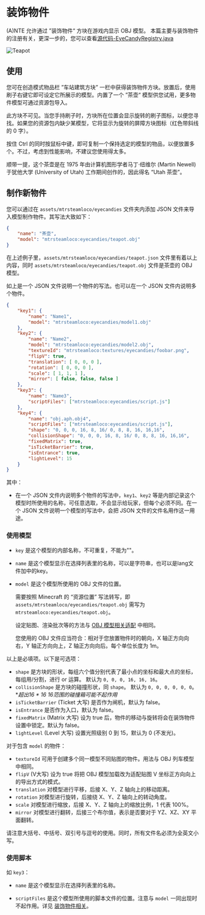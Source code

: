 # 装饰物件

(A)NTE 允许通过 ”装饰物件“ 方块在游戏内显示 OBJ 模型。
本篇主要与装饰物件的注册有关，更深一步的，您可以查看[源代码-EyeCandyRegistry.java](https://github.com/aphrodite281/mtr-ante/blob/alpha/common/src/main/java/cn/zbx1425/mtrsteamloco/data/EyeCandyRegistry.java)

![Teapot](img/teapot.jpg)

## 使用

您可在创造模式物品栏 ”车站建筑方块” 一栏中获得装饰物件方块。放置后，使用刷子右键它即可设定它所展示的模型。内置了一个 ”茶壶“ 模型供您试用，更多物件模型可通过资源包导入。

此方块不可见。当您手持刷子时，方块所在位置会显示旋转的刷子图标，以便您寻找。如果您的资源包内缺少某模型，它将显示为旋转的屏障方块图标（红色带斜线的 0 字）。

按住 Ctrl 的同时按鼠标中键，即可复制一个保持选定的模型的物品，以便放置多个。不过，考虑到性能影响，不建议您使用得太多。

顺带一提，这个茶壶是在 1975 年由计算机图形学者马丁·纽维尔 (Martin Newell) 于犹他大学 (University of Utah) 工作期间创作的，因此得名 “Utah 茶壶”。



## 制作新物件

您可以通过在 `assets/mtrsteamloco/eyecandies` 文件夹内添加 JSON 文件来导入模型制作物件。其写法大致如下：

```json
{
    "name": "茶壶",
    "model": "mtrsteamloco:eyecandies/teapot.obj"
}
```

在上述例子里，`assets/mtrsteamloco/eyecandies/teapot.json` 文件里有着以上内容，同时 `assets/mtrsteamloco/eyecandies/teapot.obj` 文件是茶壶的 OBJ 模型。

如上是一个 JSON 文件说明一个物件的写法。也可以在一个 JSON 文件内说明多个物件。

```json
{
    "key1": {
        "name": "Name1",
        "model": "mtrsteamloco:eyecandies/model1.obj"
    },
    "key2": {
        "name": "Name2",
        "model": "mtrsteamloco:eyecandies/model2.obj",
        "textureId": "mtrsteamloco:textures/eyecandies/foobar.png",
        "flipV": true,
        "translation": [ 0, 0, 0 ],
        "rotation": [ 0, 0, 0 ],
        "scale": [ 1, 1, 1 ],
        "mirror": [ false, false, false ]
    },
    "key3": {
        "name": "Name3",
        "scriptFiles": ["mtrsteamloco:eyecandies/script.js"]
    },
    "key4": {
        "name": "obj.aph.obj4",
        "scriptFiles": ["mtrsteamloco:eyecandies/script.js"],
        "shape": "0, 0, 0, 16, 8, 16/ 0, 8, 8, 16, 16,16",
        "collisionShape": "0, 0, 0, 16, 8, 16/ 0, 8, 8, 16, 16,16",
        "fixedMatrix": true,
        "isTicketBarrier": true,
        "isEntrance": true,
        "lightLevel": 15
    }
}
```

其中：

- 在一个 JSON 文件内说明多个物件的写法中，`key1`、`key2` 等是内部记录这个模型时所使用的名称，可任意选取，不会显示给玩家，但每个必须不同。在一个 JSON 文件说明一个模型的写法中，会把 JSON 文件的文件名用作这一用途。

### 使用模型
- `key` 是这个模型的内部名称，不可重复，不能为""。

- `name` 是这个模型显示在选择列表里的名称，可以是字符串，也可以是lang文件加中的key。

- `model` 是这个模型所使用的 OBJ 文件的位置。

  需要按照 Minecraft 的 “资源位置” 写法转写，即 `assets/mtrsteamloco/eyecandies/teapot.obj` 需写为 `mtrsteamloco:eyecandies/teapot.obj`。

  设定贴图、渲染批次等的方法与 [OBJ 模型相关适配](objschem.md) 中相同。
  
  您使用的 OBJ 文件应当符合：相对于您放置物件时的朝向，X 轴正方向向右，Y 轴正方向向上，Z 轴正方向向后。每个单位长度为 1m。

以上是必填项。以下是可选项：

- `shape` 是方块的形状，每组六个值分别代表了最小点的坐标和最大点的坐标，每组用/分割，进行 or 运算。 默认为 `0, 0, 0, 16, 16, 16`。
- `collisionShape` 是方块的碰撞形状，同 `shape`。 默认为 `0, 0, 0, 0, 0, 0`。 **超出16 * 16 *16范围的碰撞箱可能不起作用**
- `isTicketBarrier` (Ticket 大写) 是否作为闸机，默认为 false。
- `isEntrance` 是否作为入口，默认为 false。
- `fixedMatrix` (Matrix 大写) 设为 true 后，物件的移动与旋转将会在装饰物件设置中锁定。默认为 false。
- `lightLevel` (Level 大写) 设置光照级别 0 到 15，默认为 0 (不发光)。
  
对于包含 `model` 的物件：
- `textureId` 可用于创建多个同一模型不同贴图的物件。用法与 OBJ 列车模型中相同。
- `flipV` (V大写) 设为 true 将把 OBJ 模型加载改为适配贴图 V 坐标正方向向上的导出方式的模式。
- `translation` 对模型进行平移，后接 X、Y、Z 轴向上的移动距离。
- `rotation` 对模型进行旋转，后接绕 X、Y、Z 轴向上的转动角度。
- `scale` 对模型进行缩放，后接 X、Y、Z 轴向上的缩放比例，1 代表 100%。
- `mirror` 对模型进行翻转，后接三个布尔值，表示是否要对于 YZ、XZ、XY 平面翻转。


请注意大括号、中括号、双引号与逗号的使用。同时，所有文件名必须为全英文小写。

### 使用脚本
如 `key3`：

- `name` 是这个模型显示在选择列表里的名称。

- `scriptFiles` 是这个模型所使用的脚本文件的位置。注意与 `model` 一同出现时不起作用。详见 [装饰物件相关](js-eyecandy.md)。